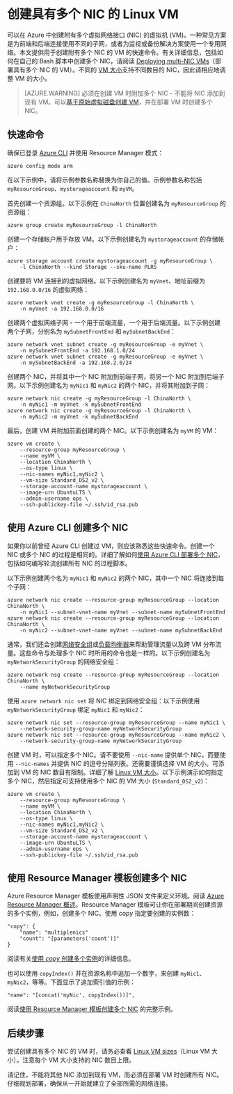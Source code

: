 <properties
    pageTitle="创建具有多个 NIC 的 Linux VM | Azure"
    description="了解如何使用 Azure CLI 或 Resource Manager 模板创建附有多个 NIC 的 Linux VM。"
    services="virtual-machines-linux"
    documentationcenter=""
    author="iainfoulds"
    manager="timlt"
    editor="" />  

<tags
    ms.assetid="5d2d04d0-fc62-45fa-88b1-61808a2bc691"
    ms.service="virtual-machines-linux"
    ms.devlang="na"
    ms.topic="article"
    ms.tgt_pltfrm="vm-linux"
    ms.workload="infrastructure"
    ms.date="10/27/2016"
    wacn.date=""
    ms.author="iainfou" />  


# 创建具有多个 NIC 的 Linux VM
可以在 Azure 中创建附有多个虚拟网络接口 (NIC) 的虚拟机 (VM)。一种常见方案是为前端和后端连接使用不同的子网，或者为监视或备份解决方案使用一个专用网络。本文提供用于创建附有多个 NIC 的 VM 的快速命令。有关详细信息，包括如何在自己的 Bash 脚本中创建多个 NIC，请阅读 [Deploying multi-NIC VMs](/documentation/articles/virtual-network-deploy-multinic-arm-cli/)（部署具有多个 NIC 的 VM）。不同的 [VM 大小](/documentation/articles/virtual-machines-linux-sizes/)支持不同数目的 NIC，因此请相应地调整 VM 的大小。

> [AZURE.WARNING]
必须在创建 VM 时附加多个 NIC - 不能将 NIC 添加到现有 VM。可以[基于原始虚拟磁盘创建 VM](/documentation/articles/virtual-machines-linux-copy-vm/)，并在部署 VM 时创建多个 NIC。
> 
> 

## 快速命令
确保已登录 [Azure CLI](/documentation/articles/xplat-cli-install/) 并使用 Resource Manager 模式：

    azure config mode arm

在以下示例中，请将示例参数名称替换为你自己的值。示例参数名称包括 `myResourceGroup`、`mystorageaccount` 和 `myVM`。

首先创建一个资源组。以下示例在 `ChinaNorth` 位置创建名为 `myResourceGroup` 的资源组：

    azure group create myResourceGroup -l ChinaNorth

创建一个存储帐户用于存放 VM。以下示例创建名为 `mystorageaccount` 的存储帐户：

    azure storage account create mystorageaccount -g myResourceGroup \
        -l ChinaNorth --kind Storage --sku-name PLRS

创建要将 VM 连接到的虚拟网络。以下示例创建名为 `myVnet`、地址前缀为 `192.168.0.0/16` 的虚拟网络：

    azure network vnet create -g myResourceGroup -l ChinaNorth \
        -n myVnet -a 192.168.0.0/16

创建两个虚拟网络子网 - 一个用于前端流量，一个用于后端流量。以下示例创建两个子网，分别名为 `mySubnetFrontEnd` 和 `mySubnetBackEnd`：

    azure network vnet subnet create -g myResourceGroup -e myVnet \
        -n mySubnetFrontEnd -a 192.168.1.0/24
    azure network vnet subnet create -g myResourceGroup -e myVnet \
        -n mySubnetBackEnd -a 192.168.2.0/24

创建两个 NIC，并将其中一个 NIC 附加到前端子网，将另一个 NIC 附加到后端子网。以下示例创建名为 `myNic1` 和 `myNic2` 的两个 NIC，并将其附加到子网：

    azure network nic create -g myResourceGroup -l ChinaNorth \
        -n myNic1 -m myVnet -k mySubnetFrontEnd
    azure network nic create -g myResourceGroup -l ChinaNorth \
        -n myNic2 -m myVnet -k mySubnetBackEnd

最后，创建 VM 并附加前面创建的两个 NIC。以下示例创建名为 `myVM` 的 VM：

    azure vm create \
        --resource-group myResourceGroup \
        --name myVM \
        --location ChinaNorth \
        --os-type linux \
        --nic-names myNic1,myNic2 \
        --vm-size Standard_DS2_v2 \
        --storage-account-name mystorageaccount \
        --image-urn UbuntuLTS \
        --admin-username ops \
        --ssh-publickey-file ~/.ssh/id_rsa.pub

## 使用 Azure CLI 创建多个 NIC
如果你以前曾经 Azure CLI 创建过 VM，则应该熟悉这些快速命令。创建一个 NIC 或多个 NIC 的过程是相同的。详细了解如何[使用 Azure CLI 部署多个 NIC](/documentation/articles/virtual-network-deploy-multinic-arm-cli/)，包括如何编写轮流创建所有 NIC 的过程脚本。

以下示例创建两个名为 `myNic1` 和 `myNic2` 的两个 NIC，其中一个 NIC 将连接到每个子网：

    azure network nic create --resource-group myResourceGroup --location ChinaNorth \
        -n myNic1 --subnet-vnet-name myVnet --subnet-name mySubnetFrontEnd
    azure network nic create --resource-group myResourceGroup --location ChinaNorth \
        -n myNic2 --subnet-vnet-name myVnet --subnet-name mySubnetBackEnd

通常，我们还会创建[网络安全组](/documentation/articles/virtual-networks-nsg/)或[负载均衡器](/documentation/articles/load-balancer-overview/)来帮助管理流量以及跨 VM 分布流量。这些命令与处理多个 NIC 时所用的命令也是一样的。以下示例创建名为 `myNetworkSecurityGroup` 的网络安全组：

    azure network nsg create --resource-group myResourceGroup --location ChinaNorth \
        --name myNetworkSecurityGroup

使用 `azure network nic set` 将 NIC 绑定到网络安全组：以下示例使用 `myNetworkSecurityGroup` 绑定 `myNic1` 和 `myNic2`：

    azure network nic set --resource-group myResourceGroup --name myNic1 \
        --network-security-group-name myNetworkSecurityGroup
    azure network nic set --resource-group myResourceGroup --name myNic2 \
        --network-security-group-name myNetworkSecurityGroup

创建 VM 时，可以指定多个 NIC。请不要使用 `--nic-name` 提供单个 NIC，而要使用 `--nic-names` 并提供 NIC 的逗号分隔列表。还需要谨慎选择 VM 的大小。可添加到 VM 的 NIC 数目有限制。详细了解 [Linux VM 大小](/documentation/articles/virtual-machines-linux-sizes/)。以下示例演示如何指定多个 NIC，然后指定可支持使用多个 NIC 的 VM 大小 (`Standard_DS2_v2`)：

    azure vm create \
        --resource-group myResourceGroup \
        --name myVM \
        --location ChinaNorth \
        --os-type linux \
        --nic-names myNic1,myNic2 \
        --vm-size Standard_DS2_v2 \
        --storage-account-name mystorageaccount \
        --image-urn UbuntuLTS \
        --admin-username ops \
        --ssh-publickey-file ~/.ssh/id_rsa.pub

## 使用 Resource Manager 模板创建多个 NIC
Azure Resource Manager 模板使用声明性 JSON 文件来定义环境。阅读 [Azure Resource Manager 概述](/documentation/articles/resource-group-overview/)。Resource Manager 模板可让你在部署期间创建资源的多个实例，例如，创建多个 NIC。使用 *copy* 指定要创建的实例数：

    "copy": {
        "name": "multiplenics"
        "count": "[parameters('count')]"
    }

阅读有关[使用 *copy* 创建多个实例](/documentation/articles/resource-group-create-multiple/)的详细信息。

也可以使用 `copyIndex()` 并在资源名称中追加一个数字，来创建 `myNic1`、`myNic2`，等等。下面显示了追加索引值的示例：

    "name": "[concat('myNic', copyIndex())]", 

阅读[使用 Resource Manager 模板创建多个 NIC](/documentation/articles/virtual-network-deploy-multinic-arm-template/) 的完整示例。

## 后续步骤
尝试创建具有多个 NIC 的 VM 时，请务必查看 [Linux VM sizes](/documentation/articles/virtual-machines-linux-sizes/)（Linux VM 大小）。注意每个 VM 大小支持的 NIC 数目上限。

请记住，不能将其他 NIC 添加到现有 VM，而必须在部署 VM 时创建所有 NIC。仔细规划部署，确保从一开始就建立了全部所需的网络连接。

<!---HONumber=Mooncake_1212_2016-->